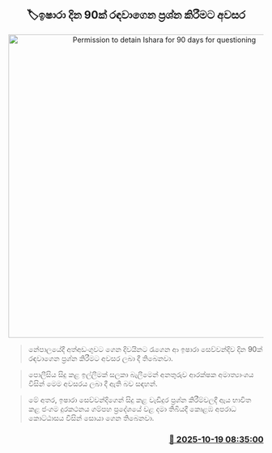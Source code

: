 <p align='center'><b><h2 align='center' title='Permission to detain Ishara for 90 days for questioning'>🏷ඉෂාරා දින 90ක් රඳවාගෙන ප්‍රශ්න කිරීමට අවසර</h2></b></p>
<p align='center'><img src='https://helakuru.sgp1.cdn.digitaloceanspaces.com/esana/images/lib/ishara-hji.jpg' width='600' alt='Permission to detain Ishara for 90 days for questioning'></p>

> නේපාලයේදී අත්අඩංගුවට ගෙන දිවයිනට රැගෙන ආ ඉෂාරා සෙව්වන්දිව දින 90ක් රඳවාගෙන ප්‍රශ්න කිරීමට අවසර ලබා දී තිබෙනවා.

> පොලීසිය සිදු කළ ඉල්ලීමක් සලකා බැලීමෙන් අනතුරුව ආරක්ෂක අමාත්‍යාංශය විසින් මෙම අවසරය ලබා දී ඇති බව සඳහන්.

> මේ අතර, ඉෂාරා සෙව්වන්දිගෙන් සිදු කළ වැඩිදුර ප්‍රශ්න කිරීම්වලදී ඇය භාවිත කළ ජංගම දුරකථනය ගම්පහ ප්‍රදේශයේ වළ දමා තිබියදී කොළඹ අපරාධ කොට්ඨාසය විසින් සොයා ගෙන තිබෙනවා.



<h3 align='right'><a href='https://www.helakuru.lk/esana/p/114577/'>📅 2025-10-19 08:35:00</a></h3>
